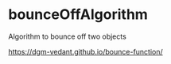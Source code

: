# bounceOffAlgorithm
Algorithm to bounce off two objects

https://dgm-vedant.github.io/bounce-function/
